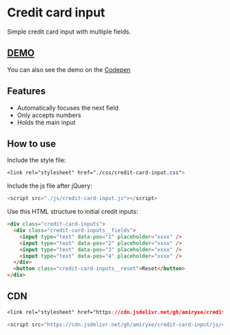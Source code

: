 # Credit card input

Simple credit card input with multiple fields.

## [DEMO](https://amiryxe.github.io/credit-card-input/)

You can also see the demo on the [Codepen](https://codepen.io/amiryxe/pen/QWgQPEa)

## Features
- Automatically focuses the next field
- Only accepts numbers
- Holds the main input

## How to use

Include the style file:

```css
<link rel="stylesheet" href="./css/credit-card-input.css">
```

Include the js file after jQuery:

```js
<script src="./js/credit-card-input.js"></script>
```

Use this HTML structure to initial credit inputs:

```html
<div class="credit-card-inputs">
  <div class="credit-card-inputs__fields">
    <input type="text" data-pos="1" placeholder="xxxx" />
    <input type="text" data-pos="2" placeholder="xxxx" />
    <input type="text" data-pos="3" placeholder="xxxx" />
    <input type="text" data-pos="4" placeholder="xxxx" />
  </div>
  <button class="credit-card-inputs__reset">Reset</button>
</div>
```

## CDN
```css
<link rel="stylesheet" href="https://cdn.jsdelivr.net/gh/amiryxe/credit-card-input/css/credit-card-input.min.css">
```

```js
<script src="https://cdn.jsdelivr.net/gh/amiryxe/credit-card-input/js/credit-card-input.min.js"></script>
```
